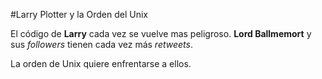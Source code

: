 #Larry Plotter y la Orden del Unix

El código de **Larry** cada vez se vuelve mas peligroso.
**Lord Ballmemort** y sus *followers* tienen cada vez más *retweets*.

La orden de Unix quiere enfrentarse a ellos.
